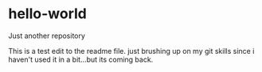 # hello-world
Just another repository

This is a test edit to the readme file. just brushing up on my git skills since i haven't used it in a bit...but its coming back.
